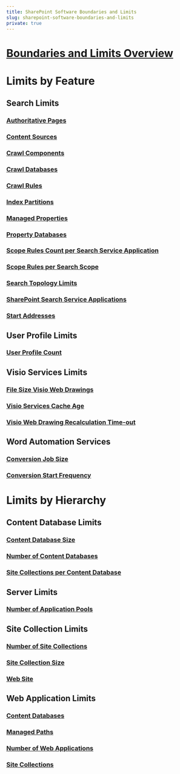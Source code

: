 ```yaml
---
title: SharePoint Software Boundaries and Limits
slug: sharepoint-software-boundaries-and-limits
private: true
---
```


# [Boundaries and Limits Overview](overview.md)

# Limits by Feature

## Search Limits
### [Authoritative Pages](authoritative-pages.md)
### [Content Sources](content-sources.md)
### [Crawl Components](crawl-components.md)
### [Crawl Databases](crawl-databases.md)
### [Crawl Rules](crawl-rules.md)
### [Index Partitions](index-partitions.md)
### [Managed Properties](managed-properties.md)
### [Property Databases](property-databases.md)
### [Scope Rules Count per Search Service Application](scope-rules-count-per-search-service-application.md)
### [Scope Rules per Search Scope](scope-rules-per-search-scope.md)
### [Search Topology Limits](search-topology-limits.md)
### [SharePoint Search Service Applications](sharepoint-search-service-applications.md)
### [Start Addresses](start-addresses.md)

## User Profile Limits
### [User Profile Count](user-profile-count.md)

## Visio Services Limits
### [File Size Visio Web Drawings](file-size-visio-web-drawings.md)
### [Visio Services Cache Age](visio-services-cache-age.md)
### [Visio Web Drawing Recalculation Time-out](visio-web-drawing-recalculation-timeout.md)

## Word Automation Services
### [Conversion Job Size](conversion-job-size.md)
### [Conversion Start Frequency](conversion-start-frequency.md)

# Limits by Hierarchy

## Content Database Limits
### [Content Database Size](content-database-size.md)
### [Number of Content Databases](number-of-content-databases.md)
### [Site Collections per Content Database](site-collections-per-content-database.md)

## Server Limits
### [Number of Application Pools](number-of-application-pools.md)

## Site Collection Limits
### [Number of Site Collections](number-of-site-collections.md)
### [Site Collection Size](site-collection-size.md)
### [Web Site](web-site.md)

## Web Application Limits
### [Content Databases](content-databases.md)
### [Managed Paths](managed-paths.md)
### [Number of Web Applications](number-of-web-applications.md)
### [Site Collections](site-collections.md)